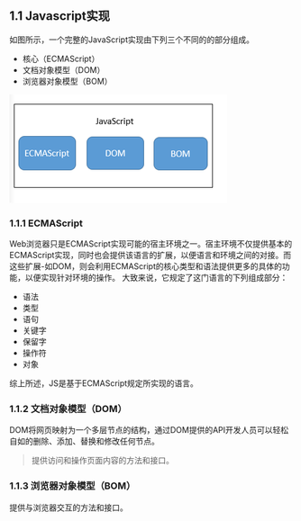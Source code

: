 ## 1.1 Javascript实现
如图所示，一个完整的JavaScript实现由下列三个不同的的部分组成。
* 核心（ECMAScript）
* 文档对象模型（DOM）
* 浏览器对象模型（BOM）

![Image text](./javascrip组成.png)

### 1.1.1 ECMAScript
Web浏览器只是ECMAScript实现可能的宿主环境之一。宿主环境不仅提供基本的ECMAScript实现，同时也会提供该语言的扩展，以便语言和环境之间的对接。而这些扩展-如DOM，则会利用ECMAScript的核心类型和语法提供更多的具体的功能，以便实现针对环境的操作。
大致来说，它规定了这门语言的下列组成部分：
* 语法
* 类型
* 语句
* 关键字
* 保留字
* 操作符
* 对象

综上所述，JS是基于ECMAScript规定所实现的语言。

### 1.1.2 文档对象模型（DOM）
DOM将网页映射为一个多层节点的结构，通过DOM提供的API开发人员可以轻松自如的删除、添加、替换和修改任何节点。

> 提供访问和操作页面内容的方法和接口。

### 1.1.3 浏览器对象模型（BOM）
提供与浏览器交互的方法和接口。
